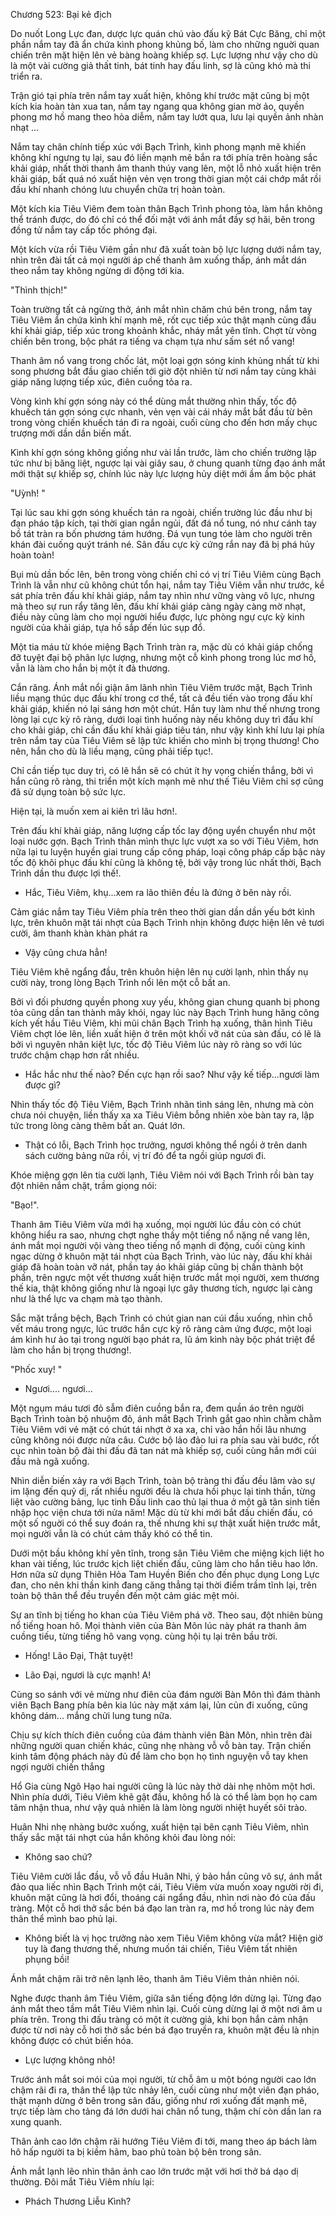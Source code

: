 




Chương 523: Bại kẻ địch


Do nuốt Long Lực đan, dược lực quán chú vào đấu kỹ Bát Cực Băng, chỉ một phần nắm tay đã ẩn chứa kình phong khủng bố, làm cho những nguời quan chiến trên mặt hiện lên vẻ bàng hoàng khiếp sợ. Lực lượng như vậy cho dù là một vài cường giả thất tinh, bát tinh hay đấu linh, sợ là cũng khó mà thi triển ra.

Trận gió tại phía trên nắm tay xuất hiện, không khí trước mặt cũng bị một kích kia hoàn tàn xua tan, nắm tay ngang qua không gian mờ ảo, quyền phong mơ hồ mang theo hỏa diễm, nắm tay lướt qua, lưu lại quyền ảnh nhàn nhạt …

Nắm tay chân chính tiếp xúc với Bạch Trình, kình phong mạnh mẽ khiến không khí ngưng tụ lại, sau đó liền mạnh mẽ bắn ra tới phía trên hoàng sắc khải giáp, nhất thời thanh âm thanh thúy vang lên, một lỗ nhỏ xuất hiện trên khải giáp, bất quá nó xuất hiện vẻn vẹn trong thời gian một cái chớp mắt rồi đấu khí nhanh chóng lưu chuyển chữa trị hoàn toàn.

Một kích kia Tiêu Viêm đem toàn thân Bạch Trình phong tỏa, làm hắn không thể tránh được, do đó chỉ có thể đối mặt với ánh mắt đầy sợ hãi, bên trong đồng tử nắm tay cấp tốc phóng đại.

Một kích vừa rồi Tiêu Viêm gần như đã xuất toàn bộ lực lượng dưới nắm tay, nhìn trên đài tất cả mọi người áp chế thanh âm xuống thấp, ánh mắt dán theo nắm tay không ngừng di động tới kia.

"Thình thịch!"

Toàn trường tất cả ngừng thở, ánh mắt nhìn chăm chú bên trong, nắm tay Tiêu Viêm ẩn chứa kình khí mạnh mẽ, rốt cục tiếp xúc thật mạnh cùng đấu khí khải giáp, tiếp xúc trong khoảnh khắc, nháy mắt yên tĩnh. Chợt từ vòng chiến bên trong, bộc phát ra tiếng va chạm tựa như sấm sét nổ vang!

Thanh âm nổ vang trong chốc lát, một loại gợn sóng kinh khủng nhất từ khi song phương bắt đầu giao chiến tới giờ đột nhiên từ nơi nắm tay cùng khải giáp năng lượng tiếp xúc, điên cuồng tỏa ra.

Vòng kình khí gợn sóng này có thể dùng mắt thường nhìn thấy, tốc độ khuếch tán gợn sóng cực nhanh, vẻn vẹn vài cái nháy mắt bắt đầu từ bên trong vòng chiến khuếch tán đi ra ngoài, cuối cùng cho đến hơn mấy chục trượng mới dần dần biến mất.

Kình khí gợn sóng không giống như vài lần trước, làm cho chiến trường lập tức như bị băng liệt, ngược lại vài giây sau, ở chung quanh từng đạo ánh mắt mới thật sự khiếp sợ, chính lúc này lực lượng hủy diệt mới ầm ầm bộc phát

"Uỳnh! "

Tại lúc sau khi gợn sóng khuếch tán ra ngoài, chiến trường lúc đầu như bị đạn pháo tập kích, tại thời gian ngắn ngủi, đất đá nổ tung, nó như cánh tay bồ tát tràn ra bốn phương tám hướng. Đá vụn tung tóe làm cho người trên khán đài cuống quýt tránh né. Sân đấu cực kỳ cứng rắn nay đã bị phá hủy hoàn toàn!

Bụi mù dần bốc lên, bên trong vòng chiến chỉ có vị trí Tiêu Viêm cùng Bạch Trình là vẫn như cũ không chút tổn hại, nắm tay Tiêu Viêm vẫn như trước, kề sát phía trên đấu khí khải giáp, nắm tay nhìn như vững vàng vô lực, nhưng mà theo sự run rẩy tăng lên, đấu khí khải giáp càng ngày càng mờ nhạt, điều này cũng làm cho mọi người hiểu được, lực phòng ngự cực kỳ kinh người của khải giáp, tựa hồ sắp đến lúc sụp đổ.

Một tia máu từ khóe miệng Bạch Trình tràn ra, mặc dù có khải giáp chống đỡ tuyệt đại bộ phân lực lượng, nhưng một cỗ kình phong trong lúc mơ hồ, vẫn là làm cho hắn bị một ít đả thương.

Cắn răng. Ánh mắt nổi giận âm lãnh nhìn Tiêu Viêm trước mặt, Bạch Trình liều mạng thúc dục đấu khí trong cơ thể, tất cả đều tiến vào trong đấu khí khải giáp, khiến nó lại sáng hơn một chút. Hắn tuy làm như thế nhưng trong lòng lại cực kỳ rõ ràng, dưới loại tình huống này nếu không duy trì đấu khí cho khải giáp, chỉ cần đấu khí khải giáp tiêu tán, như vậy kình khí lưu lại phía trên nắm tay của Tiêu Viêm sẽ lập tức khiến cho mình bị trọng thương! Cho nên, hắn cho dù là liều mạng, cũng phải tiếp tục!.

Chỉ cần tiếp tục duy trì, có lẽ hắn sẽ có chút ít hy vọng chiến thắng, bởi vì hắn cũng rõ ràng, thi triển một kích mạnh mẽ như thế Tiêu Viêm chỉ sợ cũng đã sử dụng toàn bộ sức lực.

Hiện tại, là muốn xem ai kiên trì lâu hơn!.

Trên đấu khí khải giáp, năng lượng cấp tốc lay động uyển chuyển như một loại nước gợn. Bạch Trình thân mình thực lực vượt xa so với Tiêu Viêm, hơn nữa lại tu luyện huyền giai trung cấp công pháp, loại công pháp cấp bậc này tốc độ khôi phục đấu khí cũng là không tệ, bởi vậy trong lúc nhất thời, Bạch Trình dần thu được lợi thế!.

- Hắc, Tiêu Viêm, khụ...xem ra lão thiên đều là đứng ở bên này rồi.

Cảm giác nắm tay Tiêu Viêm phía trên theo thời gian dần dần yếu bớt kình lực, trên khuôn mặt tái nhợt của Bạch Trình nhịn không được hiện lên vẻ tươi cười, âm thanh khàn khàn phát ra

- Vậy cũng chưa hẳn!

Tiêu Viêm khẽ ngẩng đầu, trên khuôn hiện lên nụ cười lạnh, nhìn thấy nụ cười này, trong lòng Bạch Trình nổi lên một cỗ bất an.

Bởi vì đối phương quyền phong xuy yếu, không gian chung quanh bị phong tỏa cũng dần tan thành mây khói, ngay lúc này Bạch Trình hung hăng công kích yết hầu Tiêu Viêm, khi mũi chân Bạch Trình hạ xuống, thân hình Tiêu Viêm chợt lóe lên, liền xuất hiện ở trên một khối vỡ nát của sàn đấu, có lẽ là bởi vì nguyên nhân kiệt lực, tốc độ Tiêu Viêm lúc này rõ ràng so với lúc trước chậm chạp hơn rất nhiều.

- Hắc hắc như thế nào? Đến cực hạn rồi sao? Như vậy kế tiếp...ngươi làm được gì?

Nhìn thấy tốc độ Tiêu Viêm, Bạch Trình nhãn tình sáng lên, nhưng mà còn chưa nói chuyện, liền thấy xa xa Tiêu Viêm bỗng nhiên xòe bàn tay ra, lập tức trong lòng càng thêm bất an. Quát lớn.

- Thật có lỗi, Bạch Trình học trưởng, ngươi không thể ngồi ở trên danh sách cường bảng nữa rồi, vị trí đó để ta ngồi giúp ngươi đi.

Khóe miệng gợn lên tia cười lạnh, Tiêu Viêm nói với Bạch Trình rồi bàn tay đột nhiên nắm chặt, trầm giọng nói:

"Bạo!".

Thanh âm Tiêu Viêm vừa mới hạ xuống, mọi người lúc đầu còn có chút không hiểu ra sao, nhưng chợt nghe thấy một tiếng nổ nặng nề vang lên, ánh mắt mọi người vội vàng theo tiếng nổ mạnh di động, cuối cùng kinh ngạc dừng ở khuôn mặt tái nhợt của Bạch Trình, vào lúc này, đấu khí khải giáp đã hoàn toàn vỡ nát, phần tay áo khải giáp cũng bị chấn thành bột phấn, trên ngực một vết thương xuất hiện trước mắt mọi người, xem thương thế kia, thật không giống như là ngoại lực gây thương tích, ngược lại càng như là thể lực va chạm mà tạo thành.

Sắc mặt trắng bệch, Bạch Trình có chút gian nan cúi đầu xuống, nhìn chỗ vết máu trong ngực, lúc trước hắn cực kỳ rõ ràng cảm ứng được, một loại ám kình hư ảo tại trong người bạo phát ra, lũ ám kình này bộc phát triệt để làm cho hắn bị trọng thương!.

"Phốc xuy! "

- Ngươi.... ngươi...

Một ngụm máu tươi đỏ sẫm điên cuồng bắn ra, đem quần áo trên người Bạch Trình toàn bộ nhuộm đỏ, ánh mắt Bạch Trình gắt gao nhìn chằm chằm Tiêu Viêm với vẻ mặt có chút tái nhợt ở xa xa, chỉ vào hắn hồi lâu nhưng cũng không nói được nửa câu. Cước bộ lảo đảo lui ra phía sau vài bước, rốt cục nhìn toàn bộ đài thi đấu đã tan nát mà khiếp sợ, cuối cùng hắn mới cúi đầu mà ngã xuống.

Nhìn diễn biến xảy ra với Bạch Trình, toàn bộ tràng thi đấu đều lâm vào sự im lặng đến quỷ dị, rất nhiều người đều là chưa hồi phục lại tinh thần, từng liệt vào cường bảng, lục tinh Đấu linh cao thủ lại thua ở một gã tân sinh tiến nhập học viện chưa tới nửa năm! Mặc dù từ khi mới bắt đầu chiến đấu, có một số nguời có thể suy đoán ra, thế nhưng khi sự thật xuất hiện trước mắt, mọi người vẫn là có chút cảm thấy khó có thể tin.

Dưới một bầu không khí yên tĩnh, trong sân Tiêu Viêm che miệng kịch liệt ho khan vài tiếng, lúc trước kịch liệt chiến đấu, cũng làm cho hắn tiêu hao lớn. Hơn nữa sử dụng Thiên Hỏa Tam Huyền Biến cho đến phục dụng Long Lực đan, cho nên khi thần kinh đang căng thẳng tại thời điểm trầm tĩnh lại, trên toàn bộ thân thể đều truyền đến một cảm giác mệt mỏi.

Sự an tĩnh bị tiếng ho khan của Tiêu Viêm phá vỡ. Theo sau, đột nhiên bùng nổ tiếng hoan hô. Mọi thành viên của Bàn Môn lúc này phát ra thanh âm cuồng tiếu, từng tiếng hô vang vọng. cùng hội tụ lại trên bầu trời.

- Hống! Lão Đại, Thật tuyệt!

- Lão Đại, ngươi là cực mạnh! A!

Cùng so sánh với vẻ mừng như điên của đám người Bàn Môn thì đám thành viên Bạch Bang phía bên kia lúc này mặt xám lại, lủn củn đi xuống, cũng không dám... mắng chửi lung tung nữa.

Chịu sự kích thích điên cuồng của đám thành viên Bàn Môn, nhìn trên đài những người quan chiến khác, cũng nhẹ nhàng vỗ vỗ bàn tay. Trận chiến kinh tâm động phách này đủ để làm cho bọn họ tình nguyện vỗ tay khen ngợi người chiến thắng

Hổ Gia cùng Ngô Hạo hai người cũng là lúc này thở dài nhẹ nhõm một hơi. Nhìn phía dưới, Tiêu Viêm khẽ gật đầu, không hổ là có thể làm bọn họ cam tâm nhận thua, như vậy quả nhiên là làm lòng người nhiệt huyết sôi trào.

Huân Nhi nhẹ nhàng bước xuống, xuất hiện tại bên cạnh Tiêu Viêm, nhìn thấy sắc mặt tái nhợt của hắn không khỏi đau lòng nói:

- Không sao chứ?

Tiêu Viêm cười lắc đầu, vỗ vỗ đầu Huân Nhi, ý bảo hắn cũng vô sự, ánh mắt đảo qua liếc nhìn Bạch Trình một cái, Tiêu Viêm vừa muốn xoay người rời đi, khuôn mặt cũng là hơi đổi, thoáng cái ngẩng đầu, nhìn nơi nào đó của đấu tràng. Một cỗ hơi thở sắc bén bá đạo lan tràn ra, mơ hồ trong lúc này đem thân thể mình bao phủ lại.

- Không biết là vị học trưởng nào xem Tiêu Viêm không vừa mắt? Hiện giờ tuy là đang thương thế, nhưng muốn tái chiến, Tiêu Viêm tất nhiên phụng bồi!

Ánh mắt chậm rãi trở nên lạnh lẽo, thanh âm Tiêu Viêm thản nhiên nói.

Nghe được thanh âm Tiêu Viêm, giữa sân tiếng động lớn dừng lại. Từng đạo ánh mắt theo tầm mắt Tiêu Viêm nhìn lại. Cuối cùng dừng lại ở một nơi âm u phía trên. Trong thi đấu tràng có một ít cường giả, khi bọn hắn cảm nhận được từ nơi này cỗ hơi thở sắc bén bá đạo truyền ra, khuôn mặt đều là nhịn không được có chút biến hóa.

- Lực lượng không nhỏ!

Trước ánh mắt soi mói của mọi người, từ chỗ âm u một bóng người cao lớn chậm rãi đi ra, thân thể lập tức nhảy lên, cuối cùng như một viên đạn pháo, thật mạnh dừng ở bên trong sân đấu, giống như rơi xuống đất mạnh mẽ, trực tiếp làm cho tảng đá lớn dưới hai chân nổ tung, thậm chí còn dần lan ra xung quanh.

Thân ảnh cao lớn chậm rãi hướng Tiêu Viêm đi tới, mang theo áp bách làm hô hấp người ta bị kiềm hãm, bao phủ toàn bộ bên trong sân.

Ánh mắt lạnh lẽo nhìn thân ảnh cao lớn trước mặt với hơi thở bá dạo dị thường. Đôi mắt Tiêu Viêm nhíu lại:

- Phách Thương Liễu Kình?




